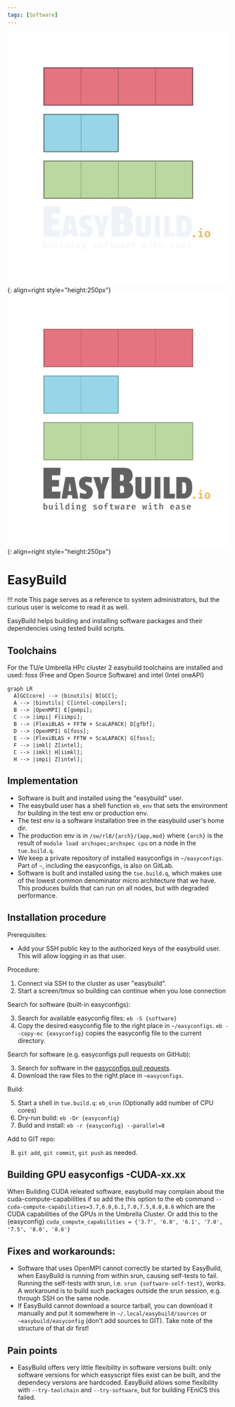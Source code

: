 ```yaml
---
tags: [Software]
---
```

![EasyBuild logo](easybuild_logo_2022_vertical_dark_bg_transparent.png#only-dark){: align=right style="height:250px"}
![EasyBuild logo](easybuild_logo_2022_vertical_light_bg_transparent.png#only-light){: align=right style="height:250px"}
# EasyBuild
!!! note 
    This page serves as a reference to system administrators, but the curious user is welcome to read it as well.

EasyBuild helps building and installing software packages and their
dependencies using tested build scripts.

## Toolchains

For the TU/e Umbrella HPc cluster 2 easybuild toolchains are installed and used: foss (Free and Open Source Software) and intel (Intel oneAPI)

```mermaid
graph LR
  A[GCCcore] --> |binutils| B[GCC];
  A --> |binutils| C[intel-compilers];
  B --> |OpenMPI| E[gompi];
  C --> |impi| F[iimpi];
  B --> |FlexiBLAS + FFTW + ScaLAPACK| D[gfbf];
  D --> |OpenMPI| G[foss];
  E --> |FlexiBLAS + FFTW + ScaLAPACK| G[foss];
  F --> |imkl| Z[intel];
  C --> |imkl| H[iimkl];
  H --> |impi| Z[intel];
```

## Implementation

-   Software is built and installed using the "easybuild" user.
-   The easybuild user has a shell function `eb_env` that sets the
    environment for building in the test env or production env.
-   The test env is a software installation tree in the easybuild user's
    home dir.
-   The production env is in `/sw/rl8/{arch}/{app,mod}`
    where `{arch}` is the result of `module load archspec;archspec cpu`
    on a node in the `tue.build.q`.
-   We keep a private repository of installed easyconfigs in `~/easyconfigs`.
    Part of `~`, including the easyconfigs, is also on GitLab.
-   Software is built and installed using the `tue.build.q`, which makes
    use of the lowest common denominator micro architecture that we
    have. This produces builds that can run on all nodes, but with
    degraded performance.

## Installation procedure

Prerequisites:

-   Add your SSH public key to the authorized keys of the easybuild
    user. This will allow logging in as that user.

Procedure:

1.  Connect via SSH to the cluster as user "easybuild".
2.  Start a screen/tmux so building can continue when you lose connection

Search for software (built-in easyconfigs):

3.  Search for available easyconfig files: `eb -S {software}`
4.  Copy the desired easyconfig file to the right place in `~/easyconfigs`.
    `eb --copy-ec {easyconfig}` copies the easyconfig file to the current directory.

Search for software (e.g. easyconfigs pull requests on GitHub):

3.  Search for software in the [easyconfigs pull requests](https://github.com/easybuilders/easybuild-easyconfigs/pulls).
4.  Download the raw files to the right place in `~easyconfigs`.

Build:

5.  Start a shell in `tue.build.q`: `eb_srun`  (Optionally add number of CPU cores)
6.  Dry-run build: `eb -Dr {easyconfig}`
7.  Build and install: `eb -r {easyconfig} --parallel=8`

Add to GIT repo:

8.  `git add`, `git commit`, `git push` as needed.

## Building GPU easyconfigs -CUDA-xx.xx

When Building CUDA releated software, easybuild may complain about the cuda-compute-capabilities if so add the this option to the eb command ```--cuda-compute-capabilities=3.7,6.0,6.1,7.0,7.5,8.0,8.6``` which are the CUDA capabilities of the GPUs in the Umbrella Cluster. Or add this to the {easyconfig} ```cuda_compute_capabilities = {'3.7', '6.0', '6.1', '7.0', '7.5', '8.0', '8.6'}```

## Fixes and workarounds:

-   Software that uses OpenMPI cannot correctly be started by EasyBuild,
    when EasyBuild is running from within srun, causing self-tests to
    fail. Running the self-tests with srun, i.e.
    `srun {software-self-test}`, works. A workaround is to build such
    packages outside the srun session, e.g. through SSH on the same
    node.
-   If EasyBuild cannot download a source tarball, you can download it
    manually and put it somewhere in `~/.local/easybuild/sources` or `~easybuild/easyconfig` (don't add sources to GIT). Take
    note of the structure of that dir first!

## Pain points

-   EasyBuild offers very little flexibility in software versions built:
    only software versions for which easyscript files exist can be
    built, and the dependecy versions are hardcoded. EasyBuild allows
    some flexibility with `--try-toolchain` and `--try-software`, but
    for building FEniCS this failed.

